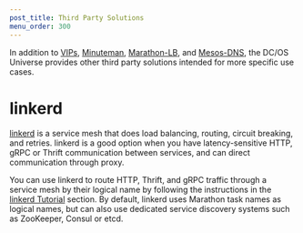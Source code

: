 ```yaml
---
post_title: Third Party Solutions
menu_order: 300
---
```


In addition to [VIPs][1], [Minuteman][2], [Marathon-LB][3], and [Mesos-DNS][4], the DC/OS Universe provides other third party solutions intended for more specific use cases.

# linkerd

[linkerd][5] is a service mesh that does load balancing, routing, circuit breaking, and retries. linkerd is a good option when you have latency-sensitive HTTP, gRPC or Thrift communication between services, and can direct communication through proxy.

You can use linkerd to route HTTP, Thrift, and gRPC traffic through a service mesh by their logical name by following the instructions in the [linkerd Tutorial][6] section. By default, linkerd uses Marathon task names as logical names, but can also use dedicated service discovery systems such as ZooKeeper, Consul or etcd.

 [1]: /docs/1.8/usage/service-discovery/load-balancing-vips/virtual-ip-addresses/
 [2]: /docs/1.8/usage/service-discovery/load-balancing-vips/
 [3]: /docs/1.8/usage/service-discovery/marathon-lb/
 [4]: /docs/1.8/usage/service-discovery/mesos-dns/
 [5]: /docs/1.8/usage/service-discovery/third-party-solution/linkerd/
 [6]: /docs/1.8/usage/tutorials/linkerd/
